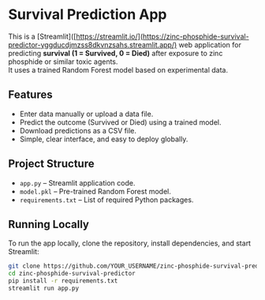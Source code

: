 # Survival Prediction App

This is a [Streamlit]([https://streamlit.io/](https://zinc-phosphide-survival-predictor-yggducdjmzss8dkvnzsahs.streamlit.app/) web application for predicting **survival (1 = Survived, 0 = Died)** after exposure to zinc phosphide or similar toxic agents.  
It uses a trained Random Forest model based on experimental data.

## Features

- Enter data manually or upload a data file.
- Predict the outcome (Survived or Died) using a trained model.
- Download predictions as a CSV file.
- Simple, clear interface, and easy to deploy globally.

## Project Structure

- `app.py` – Streamlit application code.
- `model.pkl` – Pre-trained Random Forest model.
- `requirements.txt` – List of required Python packages.

## Running Locally

To run the app locally, clone the repository, install dependencies, and start Streamlit:

```bash
git clone https://github.com/YOUR_USERNAME/zinc-phosphide-survival-predictor.git
cd zinc-phosphide-survival-predictor
pip install -r requirements.txt
streamlit run app.py

